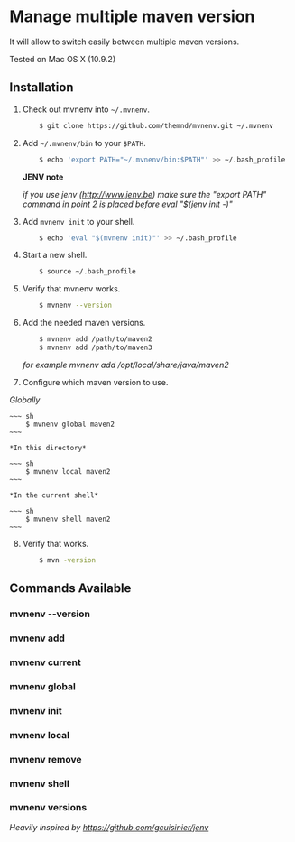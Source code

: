# Manage multiple maven version

It will allow to switch easily between multiple maven versions.

Tested on Mac OS X (10.9.2)

## Installation

1. Check out mvnenv into `~/.mvnenv`.

    ~~~ sh
    	$ git clone https://github.com/themnd/mvnenv.git ~/.mvnenv
    ~~~

2. Add `~/.mvnenv/bin` to your `$PATH`.

	~~~ sh
		$ echo 'export PATH="~/.mvnenv/bin:$PATH"' >> ~/.bash_profile
	~~~
	
	**JENV note**
	
	_if you use jenv (http://www.jenv.be) make sure the "export PATH" command in point 2 is placed *before* eval "$(jenv init -)"_

3. Add `mvnenv init` to your shell.

	~~~ sh
	    $ echo 'eval "$(mvnenv init)"' >> ~/.bash_profile
	~~~
	
4. Start a new shell.

	~~~ sh
	    $ source ~/.bash_profile
	~~~

5. Verify that mvnenv works.
 
	~~~ sh
	    $ mvnenv --version
	~~~

6. Add the needed maven versions.

	~~~ sh
	    $ mvnenv add /path/to/maven2
	    $ mvnenv add /path/to/maven3
	~~~
	
	_for example mvnenv add /opt/local/share/java/maven2_

7. Configure which maven version to use.

  *Globally*
  
	~~~ sh
	    $ mvnenv global maven2
	~~~
	
	*In this directory*
	
	~~~ sh
	    $ mvnenv local maven2
	~~~
	
	*In the current shell*
	
	~~~ sh
	    $ mvnenv shell maven2
	~~~

8. Verify that works.

	~~~ sh
	    $ mvn -version
	~~~

## Commands Available

### mvnenv --version

### mvnenv add

### mvnenv current

### mvnenv global

### mvnenv init

### mvnenv local

### mvnenv remove

### mvnenv shell

### mvnenv versions



_Heavily inspired by https://github.com/gcuisinier/jenv_
